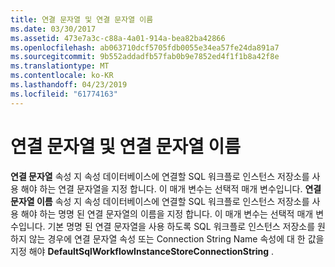 ```yaml
---
title: 연결 문자열 및 연결 문자열 이름
ms.date: 03/30/2017
ms.assetid: 473e7a3c-c88a-4a01-914a-bea82ba42866
ms.openlocfilehash: ab063710dcf5705fdb0055e34ea57fe24da891a7
ms.sourcegitcommit: 9b552addadfb57fab0b9e7852ed4f1f1b8a42f8e
ms.translationtype: MT
ms.contentlocale: ko-KR
ms.lasthandoff: 04/23/2019
ms.locfileid: "61774163"
---
```

# <a name="connection-string-and-connection-string-name"></a>연결 문자열 및 연결 문자열 이름
**연결 문자열** 속성 지 속성 데이터베이스에 연결할 SQL 워크플로 인스턴스 저장소를 사용 해야 하는 연결 문자열을 지정 합니다. 이 매개 변수는 선택적 매개 변수입니다. **연결 문자열 이름** 속성 지 속성 데이터베이스에 연결할 SQL 워크플로 인스턴스 저장소를 사용 해야 하는 명명 된 연결 문자열의 이름을 지정 합니다. 이 매개 변수는 선택적 매개 변수입니다. 기본 명명 된 연결 문자열을 사용 하도록 SQL 워크플로 인스턴스 저장소를 원하지 않는 경우에 연결 문자열 속성 또는 Connection String Name 속성에 대 한 값을 지정 해야 **DefaultSqlWorkflowInstanceStoreConnectionString** .
